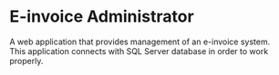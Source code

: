 # E-invoice Administrator
A web application that provides management of an e-invoice system.
<br />
This application connects with SQL Server database in order to work properly.
